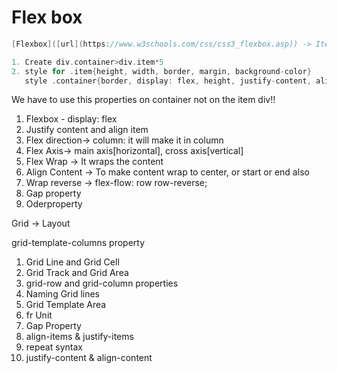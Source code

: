 # Flex box

````````````````````c++
[Flexbox]([url](https://www.w3schools.com/css/css3_flexbox.asp)) -> Items arranged to left to right horizontally

1. Create div.container>div.item*5
2. style for .item{height, width, border, margin, background-color}
   style .container{border, display: flex, height, justify-content, align-item: center}

````````````````````

We have to use this properties on container not on the item div!!

1. Flexbox - display: flex
2. Justify content and align item
3. Flex direction-> column: it will make it in column
4. Flex Axis-> main axis[horizontal], cross axis[vertical]
5. Flex Wrap -> It wraps the content
6. Align Content -> To make content wrap to center, or start or end also
7. Wrap reverse -> flex-flow: row row-reverse;
8. Gap property
9. Oderproperty


Grid -> Layout


grid-template-columns property
1. Grid Line and Grid Cell
2. Grid Track and Grid Area
3. grid-row and grid-column properties
4. Naming Grid lines
5. Grid Template Area
6. fr Unit
7. Gap Property
8. align-items & justify-items
9. repeat syntax
10. justify-content & align-content
